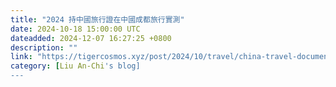 ```yaml
---
title: "2024 持中國旅行證在中國成都旅行實測"
date: 2024-10-18 15:00:00 UTC
dateadded: 2024-12-07 16:27:25 +0800
description: ""
link: "https://tigercosmos.xyz/post/2024/10/travel/china-travel-document-usage/"
category: [Liu An-Chi's blog]
---
```


